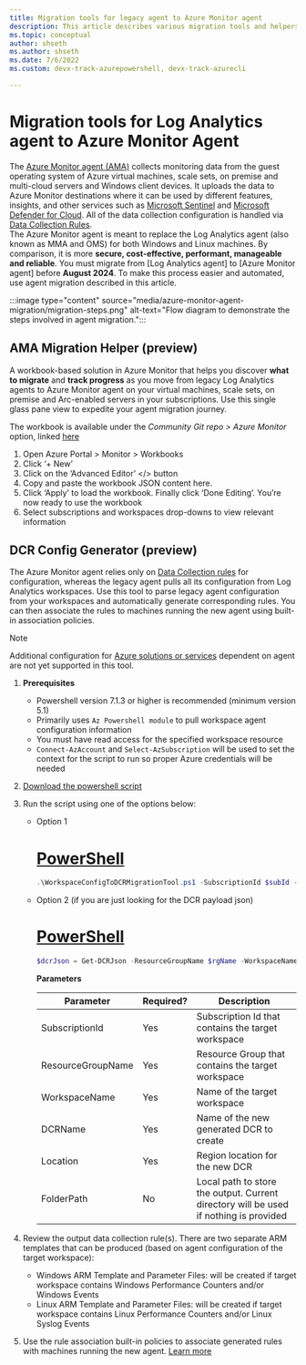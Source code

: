 ```yaml
---
title: Migration tools for legacy agent to Azure Monitor agent
description: This article describes various migration tools and helpers available for migrating from the existing legacy agents to the new Azure Monitor agent (AMA) and data collection rules (DCR).
ms.topic: conceptual
author: shseth
ms.author: shseth
ms.date: 7/6/2022 
ms.custom: devx-track-azurepowershell, devx-track-azurecli

---
```


# Migration tools for Log Analytics agent to Azure Monitor Agent
The [Azure Monitor agent (AMA)](azure-monitor-agent-overview.md) collects monitoring data from the guest operating system of Azure virtual machines, scale sets, on premise and multi-cloud servers and Windows client devices. It uploads the data to Azure Monitor destinations where it can be used by different features, insights, and other services such as [Microsoft Sentinel](../../sentintel/../sentinel/overview.md) and [Microsoft Defender for Cloud](../../defender-for-cloud/defender-for-cloud-introduction.md). All of the data collection configuration is handled via [Data Collection Rules](../essentials/data-collection-rule-overview.md).  
The Azure Monitor agent is meant to replace the Log Analytics agent (also known as MMA and OMS) for both Windows and Linux machines. By comparison, it is more **secure, cost-effective, performant, manageable and reliable**. You must migrate from [Log Analytics agent] to [Azure Monitor agent] before **August 2024**. To make this process easier and automated, use agent migration described in this article.

:::image type="content" source="media/azure-monitor-agent-migration/migration-steps.png" alt-text="Flow diagram to demonstrate the steps involved in agent migration.":::

## AMA Migration Helper (preview)
A workbook-based solution in Azure Monitor that helps you discover **what to migrate** and **track progress** as you move from legacy Log Analytics agents to Azure Monitor agent on your virtual machines, scale sets, on premise and Arc-enabled servers in your subscriptions. Use this single glass pane view to expedite your agent migration journey. 

The workbook is available under the *Community Git repo > Azure Monitor* option, linked [here](https://github.com/microsoft/AzureMonitorCommunity/tree/master/Azure%20Services/Azure%20Monitor/Agents/Migration%20Tools/Migration%20Helper%20Workbook)

1. Open Azure Portal > Monitor > Workbooks
2. Click ‘+ New’
3. Click on the ‘Advanced Editor’ </> button
4. Copy and paste the workbook JSON content here.
5. Click ‘Apply’ to load the workbook. Finally click ‘Done Editing’. You’re now ready to use the workbook
6. Select subscriptions and workspaces drop-downs to view relevant information


## DCR Config Generator (preview)
The Azure Monitor agent relies only on [Data Collection rules](../essentials/data-collection-rule-overview.md) for configuration, whereas the legacy agent pulls all its configuration from Log Analytics workspaces. Use this tool to parse legacy agent configuration from your workspaces and automatically generate corresponding rules. You can then associate the rules to machines running the new agent using built-in association policies. 

> [!NOTE]
> Additional configuration for [Azure solutions or services](./azure-monitor-agent-overview.md#supported-services-and-features) dependent on agent are not yet supported in this tool. 


1. **Prerequisites**
	- Powershell version 7.1.3 or higher is recommended (minimum version 5.1)
	- Primarily uses `Az Powershell module` to pull workspace agent configuration information
	- You must have read access for the specified workspace resource
	- `Connect-AzAccount` and `Select-AzSubscription` will be used to set the context for the script to run so proper Azure credentials will be needed
2. [Download the powershell script](https://github.com/microsoft/AzureMonitorCommunity/tree/master/Azure%20Services/Azure%20Monitor/Agents/Migration%20Tools/DCR%20Config%20Generator)
2. Run the script using one of the options below:
	- Option 1
		# [PowerShell](#tab/ARMAgentPowerShell)
		```powershell
		.\WorkspaceConfigToDCRMigrationTool.ps1 -SubscriptionId $subId -ResourceGroupName $rgName -WorkspaceName $workspaceName -DCRName $dcrName -Location $location -FolderPath $folderPath
		```
	- Option 2 (if you are just looking for the DCR payload json)
		# [PowerShell](#tab/ARMAgentPowerShell)
		```powershell
		$dcrJson = Get-DCRJson -ResourceGroupName $rgName -WorkspaceName $workspaceName -PlatformType $platformType $dcrJson | ConvertTo-Json -Depth 10 | Out-File "<filepath>\OutputFiles\dcr_output.json"
		```
	
		**Parameters**  
		
		| Parameter | Required? | Description |
		|------|------|------|
		| SubscriptionId | Yes | Subscription Id that contains the target workspace |
		| ResourceGroupName | Yes | Resource Group that contains the target workspace |
		| WorkspaceName | Yes | Name of the target workspace |
		| DCRName | Yes | Name of the new generated DCR to create |
		| Location | Yes | Region location for the new DCR |
		| FolderPath | No |  Local path to store the output. Current directory will be used if nothing is provided |  
	
3. Review the output data collection rule(s). There are two separate ARM templates that can be produced (based on agent configuration of the target workspace):
	- Windows ARM Template and Parameter Files: will be created if target workspace contains Windows Performance Counters and/or Windows Events
	- Linux ARM Template and Parameter Files: will be created if target workspace contains Linux Performance Counters and/or Linux Syslog Events
	
4. Use the rule association built-in policies to associate generated rules with machines running the new agent. [Learn more](./data-collection-rule-azure-monitor-agent.md#data-collection-rule-associations)
